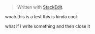 


> Written with [StackEdit](https://stackedit.io/).

woah this is a test this is kinda cool

what if I write something and then close it
<!--stackedit_data:
eyJoaXN0b3J5IjpbMzc5OTE5MTk0XX0=
-->